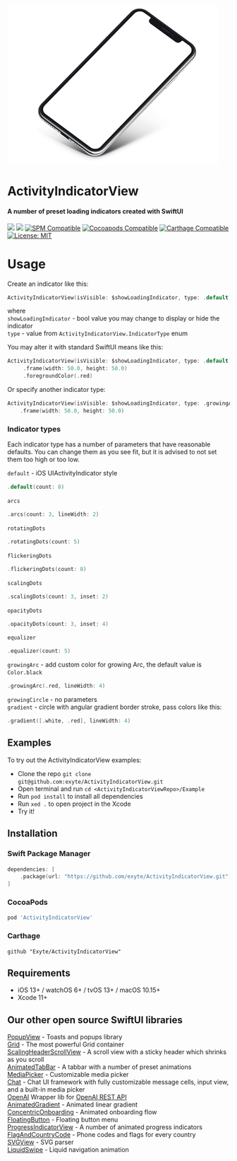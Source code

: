 <img src="https://raw.githubusercontent.com/exyte/media/master/ActivityIndicatorView/demo.gif" width="480" />

<p><h1 align="left">ActivityIndicatorView</h1></p>

<p><h4>A number of preset loading indicators created with SwiftUI</h4></p>

[![](https://img.shields.io/endpoint?url=https%3A%2F%2Fswiftpackageindex.com%2Fapi%2Fpackages%2Fexyte%2FActivityIndicatorView%2Fbadge%3Ftype%3Dswift-versions)](https://swiftpackageindex.com/exyte/ActivityIndicatorView)
[![](https://img.shields.io/endpoint?url=https%3A%2F%2Fswiftpackageindex.com%2Fapi%2Fpackages%2Fexyte%2FActivityIndicatorView%2Fbadge%3Ftype%3Dplatforms)](https://swiftpackageindex.com/exyte/ActivityIndicatorView)
[![SPM Compatible](https://img.shields.io/badge/SwiftPM-Compatible-brightgreen.svg)](https://swiftpackageindex.com/exyte/ActivityIndicatorView)
[![Cocoapods Compatible](https://img.shields.io/badge/cocoapods-Compatible-brightgreen.svg)](https://cocoapods.org/pods/ActivityIndicatorView)
[![Carthage Compatible](https://img.shields.io/badge/Carthage-compatible-brightgreen.svg?style=flat)](https://github.com/Carthage/Carthage)
[![License: MIT](https://img.shields.io/badge/License-MIT-black.svg)](https://opensource.org/licenses/MIT)

# Usage

Create an indicator like this:
   ```swift
   ActivityIndicatorView(isVisible: $showLoadingIndicator, type: .default)
   ```
   where  
   `showLoadingIndicator` - bool value you may change to display or hide the indicator  
   `type` - value from `ActivityIndicatorView.IndicatorType` enum  

You may alter it with standard SwiftUI means like this: 
   ```swift
   ActivityIndicatorView(isVisible: $showLoadingIndicator, type: .default)
        .frame(width: 50.0, height: 50.0)
        .foregroundColor(.red)
   ```
Or specify another indicator type:

   ```swift
   ActivityIndicatorView(isVisible: $showLoadingIndicator, type: .growingArc(.red, lineWidth: 4))
       .frame(width: 50.0, height: 50.0)
   ```

### Indicator types
Each indicator type has a number of parameters that have reasonable defaults. You can change them as you see fit, but it is advised to not set them too high or too low.

`default` - iOS UIActivityIndicator style  
```swift
.default(count: 8)
```
`arcs`    
```swift
.arcs(count: 3, lineWidth: 2)
```
`rotatingDots`    
```swift
.rotatingDots(count: 5)
```
`flickeringDots`    
```swift
.flickeringDots(count: 8)
```
`scalingDots`     
```swift
.scalingDots(count: 3, inset: 2)
``` 
`opacityDots`  
```swift
.opacityDots(count: 3, inset: 4)
``` 
`equalizer`  
```swift
.equalizer(count: 5)
```
`growingArc` - add custom color for growing Arc, the default value is `Color.black`      
```swift
.growingArc(.red, lineWidth: 4)
```
`growingCircle` - no parameters   
`gradient` - circle with angular gradient border stroke, pass colors like this:    
```swift
.gradient([.white, .red], lineWidth: 4)
```  

## Examples

To try out the ActivityIndicatorView examples:
- Clone the repo `git clone git@github.com:exyte/ActivityIndicatorView.git`
- Open terminal and run `cd <ActivityIndicatorViewRepo>/Example`
- Run `pod install` to install all dependencies
- Run `xed .` to open project in the Xcode
- Try it!

## Installation

### Swift Package Manager

```swift
dependencies: [
    .package(url: "https://github.com/exyte/ActivityIndicatorView.git")
]
```

### CocoaPods

```ruby
pod 'ActivityIndicatorView'
```

### Carthage

```ogdl
github "Exyte/ActivityIndicatorView"
```

## Requirements

* iOS 13+ / watchOS 6+ / tvOS 13+ / macOS 10.15+
* Xcode 11+

## Our other open source SwiftUI libraries
[PopupView](https://github.com/exyte/PopupView) - Toasts and popups library    
[Grid](https://github.com/exyte/Grid) - The most powerful Grid container    
[ScalingHeaderScrollView](https://github.com/exyte/ScalingHeaderScrollView) - A scroll view with a sticky header which shrinks as you scroll    
[AnimatedTabBar](https://github.com/exyte/AnimatedTabBar) - A tabbar with a number of preset animations   
[MediaPicker](https://github.com/exyte/mediapicker) - Customizable media picker     
[Chat](https://github.com/exyte/chat) - Chat UI framework with fully customizable message cells, input view, and a built-in media picker  
[OpenAI](https://github.com/exyte/OpenAI) Wrapper lib for [OpenAI REST API](https://platform.openai.com/docs/api-reference/introduction)    
[AnimatedGradient](https://github.com/exyte/AnimatedGradient) - Animated linear gradient     
[ConcentricOnboarding](https://github.com/exyte/ConcentricOnboarding) - Animated onboarding flow    
[FloatingButton](https://github.com/exyte/FloatingButton) - Floating button menu    
[ProgressIndicatorView](https://github.com/exyte/ProgressIndicatorView) - A number of animated progress indicators    
[FlagAndCountryCode](https://github.com/exyte/FlagAndCountryCode) - Phone codes and flags for every country    
[SVGView](https://github.com/exyte/SVGView) - SVG parser    
[LiquidSwipe](https://github.com/exyte/LiquidSwipe) - Liquid navigation animation    

